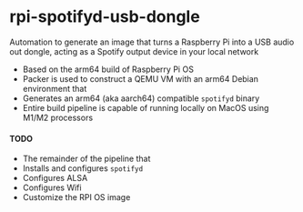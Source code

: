 # rpi-spotifyd-usb-dongle
Automation to generate an image that turns a Raspberry Pi into a USB audio out dongle, acting as a Spotify output device in your local network
* Based on the arm64 build of Raspberry Pi OS
* Packer is used to construct a QEMU VM with an arm64 Debian environment that
* Generates an arm64 (aka aarch64) compatible `spotifyd` binary
* Entire build pipeline is capable of running locally on MacOS using M1/M2 processors

#### TODO
* The remainder of the pipeline that
* Installs and configures `spotifyd`
* Configures ALSA
* Configures Wifi
* Customize the RPI OS image